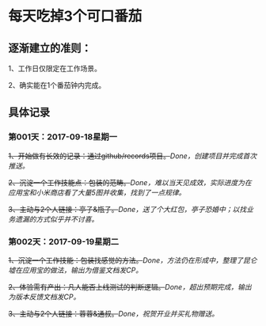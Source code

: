 # 每天吃掉3个可口番茄

## 逐渐建立的准则：

1、工作日仅限定在工作场景。

2、确实能在1个番茄钟内完成。


## 具体记录

### 第001天：2017-09-18星期一

~~1、开始做有长效的记录：通过github/records项目。~~_Done，创建项目并完成首次推送。_

~~2、沉淀一个工作技能点：包装的范畴。~~_Done，难以当天见成效，实际进度为在应用宝和小米商店看了大量5图并收集，找到了一点规律。_

~~3、主动与2个人链接：亭子&瓶子。~~_Done，送了个大红包，亭子恐婚中；以找业务遗漏的方式似乎并不讨喜。_


### 第002天：2017-09-19星期二

~~1、沉淀一个工作技能：包装找感觉的方法。~~_Done，方法仍在形成中，整理了昆仑墟在应用宝的做法，输出为借鉴文档发CP。_

~~2、体验需有产出：凡人能否上线测试的判断逻辑。~~_Done，超出预期完成，输出为版本反馈文档发CP。_

~~3、主动与2个人链接：蓉蓉&通叔。~~_Done，祝贺开业并买礼物赠送。_


